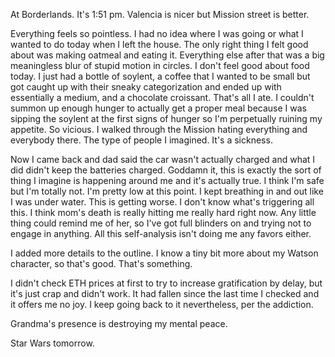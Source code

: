 At Borderlands. It's 1:51 pm. Valencia is nicer but Mission street is better.

Everything feels so pointless. I had no idea where I was going or what I wanted to do today when I left the house. The only right thing I felt good about was making oatmeal and eating it. Everything else after that was a big meaningless blur of stupid motion in circles. I don't feel good about food today. I just had a bottle of soylent, a coffee that I wanted to be small but got caught up with their sneaky categorization and ended up with essentially a medium, and a chocolate croissant. That's all I ate. I couldn't summon up enough hunger to actually get a proper meal because I was sipping the soylent at the first signs of hunger so I'm perpetually ruining my appetite. So vicious. I walked through the Mission hating everything and everybody there. The type of people I imagined. It's a sickness.

Now I came back and dad said the car wasn't actually charged and what I did didn't keep the batteries charged. Goddamn it, this is exactly the sort of thing I imagine is happening around me and it's actually true. I think I'm safe but I'm totally not. I'm pretty low at this point. I kept breathing in and out like I was under water. This is getting worse. I don't know what's triggering all this. I think mom's death is really hitting me really hard right now. Any little thing could remind me of her, so I've got full blinders on and trying not to engage in anything. All this self-analysis isn't doing me any favors either.

I added more details to the outline. I know a tiny bit more about my Watson character, so that's good. That's something.

I didn't check ETH prices at first to try to increase gratification by delay, but it's just crap and didn't work. It had fallen since the last time I checked and it offers me no joy. I keep going back to it nevertheless, per the addiction.

Grandma's presence is destroying my mental peace.

Star Wars tomorrow.
